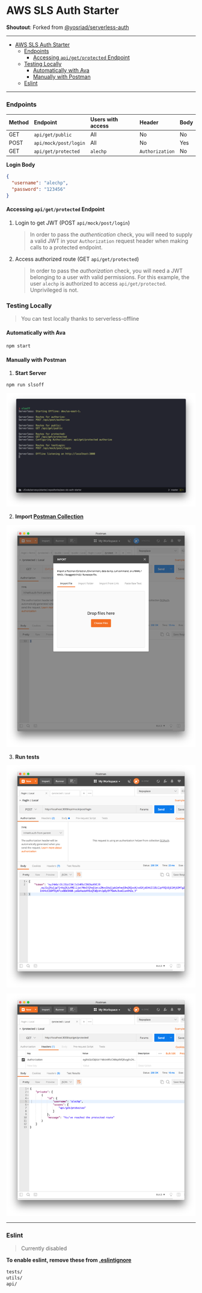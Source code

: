 # AWS SLS Auth Starter

**Shoutout**: Forked from [@yosriad/serverless-auth](https://github.com/yosriady/serverless-auth)

---

<!-- TOC -->

* [AWS SLS Auth Starter](#aws-sls-auth-starter)
  * [Endpoints](#endpoints)
    * [Accessing `api/get/protected` Endpoint](#accessing-apigetprotected-endpoint)
  * [Testing Locally](#testing-locally)
    * [Automatically with Ava](#automatically-with-ava)
    * [Manually with Postman](#manually-with-postman)
  * [Eslint](#eslint)

<!-- /TOC -->

---

### Endpoints

| Method | Endpoint              | Users with access | Header          | Body |
| :----- | :-------------------- | :---------------- | :-------------- | :--- |
| GET    | `api/get/public`      | All               | No              | No   |
| POST   | `api/mock/post/login` | All               | No              | Yes  |
| GET    | `api/get/protected`   | `alechp`          | `Authorization` | No   |

**Login Body**

```json
{
  "username": "alechp",
  "password": "123456"
}
```

#### Accessing `api/get/protected` Endpoint

1.  Login to get JWT (POST `api/mock/post/login`)

    > In order to pass the _authentication_ check, you will need to supply a valid JWT in your `Authorization` request header when making calls to a protected endpoint.

2.  Access authorized route (GET `api/get/protected`)
    > In order to pass the _authorization_ check, you will need a JWT belonging to a user with valid permissions. For this example, the user `alechp` is authorized to access `api/get/protected`. Unprivileged is not.

### Testing Locally

> You can test locally thanks to serverless-offline

#### Automatically with Ava

```bash
npm start
```

#### Manually with Postman

1.  **Start Server**

```bash
npm run slsoff
```

![Serverless Offline Start](screenshots/slsoff.png)

2.  **Import [Postman Collection](./SLSAuth.postman_collection.json)**

![Import postman collection](screenshots/postman_open.png)

3.  **Run tests**

![Postman Authentication](screenshots/postman_login.png)

![Postman Authorization](screenshots/postman_protected.png)

---

### Eslint

> Currently disabled

**To enable eslint, remove these from [.eslintignore](./eslintignore)**

```
tests/
utils/
api/
```
